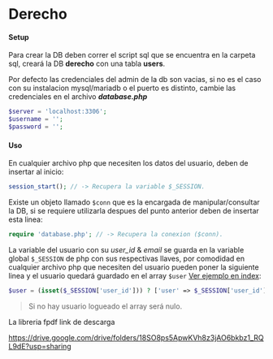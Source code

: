 # Derecho

#### Setup

Para crear la DB deben correr el script sql que se encuentra en la carpeta sql, creará la DB **derecho** con una tabla **users**.

Por defecto las credenciales del admin de la db son vacias, si no es el caso con su instalacion mysql/mariadb o el puerto es distinto, cambie las credenciales en el archivo **_database.php_**

```php
$server = 'localhost:3306';
$username = '';
$password = '';
```

#### Uso

En cualquier archivo php que necesiten los datos del usuario, deben de insertar al inicio:

```php
session_start(); // -> Recupera la variable $_SESSION.
```

Existe un objeto llamado `$conn` que es la encargada de manipular/consultar la DB, si se requiere utilizarla despues del punto anterior deben de insertar esta linea:

```php
require 'database.php'; // -> Recupera la conexion ($conn).
```

La variable del usuario con su _user_id_ & _email_ se guarda en la variable global `$_SESSION` de php con sus respectivas llaves, por comodidad en cualquier archivo php que necesiten del usuario pueden poner la siguiente linea y el usuario quedará guardado en el array `$user`
[Ver ejemplo en index](https://github.com/manuelbatres/derecho/blob/main/index.php#4):

```php
$user = (isset($_SESSION['user_id'])) ? ['user' => $_SESSION['user_id'], 'email' => $_SESSION['email']] : null;
```

> Si no hay usuario logueado el array será nulo.

La libreria fpdf link de descarga

https://drive.google.com/drive/folders/18SO8ps5ApwKVh8z3jAO6bkbz1_RQL9dE?usp=sharing

